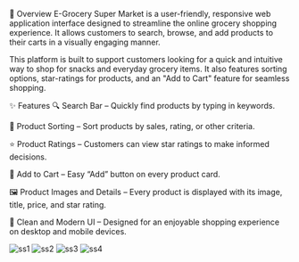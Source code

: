 📖 Overview
E-Grocery Super Market is a user-friendly, responsive web application interface designed to streamline the online grocery shopping experience. It allows customers to search, browse, and add products to their carts in a visually engaging manner.

This platform is built to support customers looking for a quick and intuitive way to shop for snacks and everyday grocery items. It also features sorting options, star-ratings for products, and an "Add to Cart" feature for seamless shopping.

✨ Features
🔍 Search Bar – Quickly find products by typing in keywords.

🧮 Product Sorting – Sort products by sales, rating, or other criteria.

⭐ Product Ratings – Customers can view star ratings to make informed decisions.

🛒 Add to Cart – Easy “Add” button on every product card.

🖼 Product Images and Details – Every product is displayed with its image, title, price, and star rating.

🎨 Clean and Modern UI – Designed for an enjoyable shopping experience on desktop and mobile devices.




![ss1](https://github.com/user-attachments/assets/6eac3408-f504-4a28-84e8-cff1c35330e3)
![ss2](https://github.com/user-attachments/assets/5062d1a3-5004-464c-9254-601a25d87c31)
![ss3](https://github.com/user-attachments/assets/35bc0539-16d9-4fcc-a9d3-fc9944456dd7)
![ss4](https://github.com/user-attachments/assets/b310fd8c-9d32-40da-b329-0fcab5592cfc)



